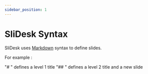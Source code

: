 ```yaml
---
sidebar_position: 1
---
```


# SliDesk Syntax

SliDesk uses [Markdown](https://daringfireball.net/projects/markdown/) syntax to define slides.

For example :

"# " defines a level 1 title
"## " defines a level 2 title and a new slide
